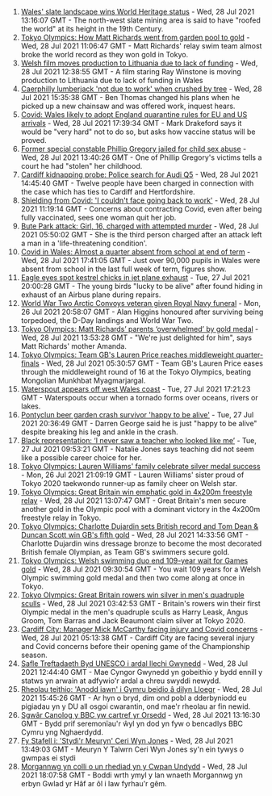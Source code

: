 1. [Wales' slate landscape wins World Heritage status](https://www.bbc.co.uk/news/uk-wales-57986167) - Wed, 28 Jul 2021 13:16:07 GMT - The north-west slate mining area is said to have "roofed the world" at its height in the 19th Century.
2. [Tokyo Olympics: How Matt Richards went from garden pool to gold](https://www.bbc.co.uk/news/uk-wales-57994645) - Wed, 28 Jul 2021 11:06:47 GMT - Matt Richards' relay swim team almost broke the world record as they won gold in Tokyo.
3. [Welsh film moves production to Lithuania due to lack of funding](https://www.bbc.co.uk/news/uk-wales-57986735) - Wed, 28 Jul 2021 12:38:55 GMT - A film staring Ray Winstone is moving production to Lithuania due to lack of funding in Wales
4. [Caerphilly lumberjack 'not due to work' when crushed by tree](https://www.bbc.co.uk/news/uk-wales-58003299) - Wed, 28 Jul 2021 15:35:38 GMT - Ben Thomas changed his plans when he picked up a new chainsaw and was offered work, inquest hears.
5. [Covid: Wales likely to adopt England quarantine rules for EU and US arrivals](https://www.bbc.co.uk/news/uk-wales-politics-57996964) - Wed, 28 Jul 2021 17:39:34 GMT - Mark Drakeford says it would be "very hard" not to do so, but asks how vaccine status will be proved.
6. [Former special constable Phillip Gregory jailed for child sex abuse](https://www.bbc.co.uk/news/uk-wales-57994650) - Wed, 28 Jul 2021 13:40:26 GMT - One of Phillip Gregory's victims tells a court he had "stolen" her childhood.
7. [Cardiff kidnapping probe: Police search for Audi Q5](https://www.bbc.co.uk/news/uk-wales-57995554) - Wed, 28 Jul 2021 14:45:40 GMT - Twelve people have been charged in connection with the case which has ties to Cardiff and Hertfordshire.
8. [Shielding from Covid: 'I couldn't face going back to work'](https://www.bbc.co.uk/news/uk-wales-57995550) - Wed, 28 Jul 2021 11:19:14 GMT - Concerns about contracting Covid, even after being fully vaccinated, sees one woman quit her job.
9. [Bute Park attack: Girl, 16, charged with attempted murder](https://www.bbc.co.uk/news/uk-wales-57994643) - Wed, 28 Jul 2021 05:50:02 GMT - She is the third person charged after an attack left a man in a 'life-threatening condition'.
10. [Covid in Wales: Almost a quarter absent from school at end of term](https://www.bbc.co.uk/news/uk-wales-politics-57996960) - Wed, 28 Jul 2021 17:41:05 GMT - Just over 90,000 pupils in Wales were absent from school in the last full week of term, figures show.
11. [Eagle eyes spot kestrel chicks in jet plane exhaust](https://www.bbc.co.uk/news/uk-wales-57992207) - Tue, 27 Jul 2021 20:00:28 GMT - The young birds "lucky to be alive" after found hiding in exhaust of an Airbus plane during repairs.
12. [World War Two Arctic Convoys veteran given Royal Navy funeral](https://www.bbc.co.uk/news/uk-wales-57976879) - Mon, 26 Jul 2021 20:58:07 GMT - Alan Higgins honoured after surviving being torpedoed, the D-Day landings and World War Two.
13. [Tokyo Olympics: Matt Richards’ parents ‘overwhelmed’ by gold medal](https://www.bbc.co.uk/news/uk-wales-57999903) - Wed, 28 Jul 2021 13:53:28 GMT - "We're just delighted for him", says Matt Richards' mother Amanda.
14. [Tokyo Olympics: Team GB's Lauren Price reaches middleweight quarter-finals](https://www.bbc.co.uk/sport/av/olympics/57994254) - Wed, 28 Jul 2021 05:30:57 GMT - Team GB's Lauren Price eases through the middleweight round of 16 at the Tokyo Olympics, beating Mongolian Munkhbat Myagmarjargal.
15. [Waterspout appears off west Wales coast](https://www.bbc.co.uk/news/uk-wales-57989175) - Tue, 27 Jul 2021 17:21:23 GMT - Waterspouts occur when a tornado forms over oceans, rivers or lakes.
16. [Pontyclun beer garden crash survivor 'happy to be alive'](https://www.bbc.co.uk/news/uk-wales-57992208) - Tue, 27 Jul 2021 20:36:49 GMT - Darren George said he is just "happy to be alive" despite breaking his leg and ankle in the crash.
17. [Black representation: ‘I never saw a teacher who looked like me’](https://www.bbc.co.uk/news/uk-wales-57983960) - Tue, 27 Jul 2021 09:53:21 GMT - Natalie Jones says teaching did not seem like a possible career choice for her.
18. [Tokyo Olympics: Lauren Williams' family celebrate silver medal success](https://www.bbc.co.uk/news/uk-wales-57978726) - Mon, 26 Jul 2021 21:09:19 GMT - Lauren Williams' sister proud of Tokyo 2020 taekwondo runner-up as family cheer on Welsh star.
19. [Tokyo Olympics: Great Britain win emphatic gold in 4x200m freestyle relay](https://www.bbc.co.uk/sport/olympics/57993545) - Wed, 28 Jul 2021 13:07:47 GMT - Great Britain's men secure another gold in the Olympic pool with a dominant victory in the 4x200m freestyle relay in Tokyo.
20. [Tokyo Olympics: Charlotte Dujardin sets British record and Tom Dean & Duncan Scott win GB's fifth gold](https://www.bbc.co.uk/sport/olympics/57993948) - Wed, 28 Jul 2021 14:33:56 GMT - Charlotte Dujardin wins dressage bronze to become the most decorated British female Olympian, as Team GB's swimmers secure gold.
21. [Tokyo Olympics: Welsh swimming duo end 109-year wait for Games gold](https://www.bbc.co.uk/sport/wales/57994794) - Wed, 28 Jul 2021 09:30:54 GMT - You wait 109 years for a Welsh Olympic swimming gold medal and then two come along at once in Tokyo.
22. [Tokyo Olympics: Great Britain rowers win silver in men's quadruple sculls](https://www.bbc.co.uk/sport/olympics/57993357) - Wed, 28 Jul 2021 03:42:53 GMT - Britain's rowers win their first Olympic medal in the men's quadruple sculls as Harry Leask, Angus Groom, Tom Barras and Jack Beaumont claim silver at Tokyo 2020.
23. [Cardiff City: Manager Mick McCarthy facing injury and Covid concerns](https://www.bbc.co.uk/sport/football/57992031) - Wed, 28 Jul 2021 05:13:38 GMT - Cardiff City are facing several injury and Covid concerns before their opening game of the Championship season.
24. [Safle Treftadaeth Byd UNESCO i ardal llechi Gwynedd](https://www.bbc.co.uk/newyddion/57994907) - Wed, 28 Jul 2021 12:44:40 GMT - Mae Cyngor Gwynedd yn gobeithio y bydd ennill y statws yn arwain at adfywio'r ardal a chreu swyddi newydd.
25. [Rheolau teithio: 'Anodd iawn' i Gymru beidio â dilyn Lloegr](https://www.bbc.co.uk/newyddion/57998993) - Wed, 28 Jul 2021 15:45:26 GMT - Ar hyn o bryd, dim ond pobl a dderbyniodd eu pigiadau yn y DU all osgoi cwarantin, ond mae'r rheolau ar fin newid.
26. [Sgwâr Canolog y BBC yw cartref yr Orsedd](https://www.bbc.co.uk/newyddion/57949114) - Wed, 28 Jul 2021 13:16:30 GMT - Bydd prif seremonïau'r ŵyl yn dod yn fyw o bencadlys BBC Cymru yng Nghaerdydd.
27. [Fy Stafell i: 'Stydi'r Meuryn' Ceri Wyn Jones](https://www.bbc.co.uk/newyddion/57975995) - Wed, 28 Jul 2021 13:49:03 GMT - Meuryn Y Talwrn Ceri Wyn Jones sy'n ein tywys o gwmpas ei stydi
28. [Morgannwg yn colli o un rhediad yn y Cwpan Undydd](https://www.bbc.co.uk/newyddion/58002068) - Wed, 28 Jul 2021 18:07:58 GMT - Boddi wrth ymyl y lan wnaeth Morgannwg yn erbyn Gwlad yr Hâf ar ôl i law fyrhau'r gêm.
